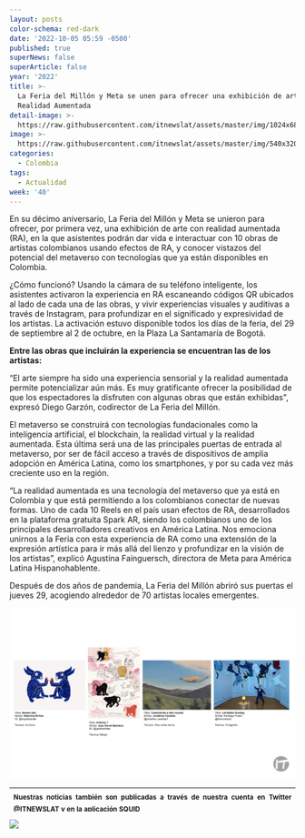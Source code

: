 ```yaml
---
layout: posts
color-schema: red-dark
date: '2022-10-05 05:59 -0500'
published: true
superNews: false
superArticle: false
year: '2022'
title: >-
  La Feria del Millón y Meta se unen para ofrecer una exhibición de arte con
  Realidad Aumentada
detail-image: >-
  https://raw.githubusercontent.com/itnewslat/assets/master/img/1024x680/arte-colombia-g.jpg
image: >-
  https://raw.githubusercontent.com/itnewslat/assets/master/img/540x320/arte-colombia-p.jpg
categories:
  - Colombia
tags:
  - Actualidad
week: '40'
---
```

En su décimo aniversario, La Feria del Millón y Meta se unieron para ofrecer, por primera vez, una exhibición de arte con realidad aumentada (RA), en la que asistentes podrán dar vida e interactuar con 10 obras de artistas colombianos usando efectos de RA, y conocer vistazos del potencial del metaverso con tecnologías que ya están disponibles en Colombia.

¿Cómo funcionó? Usando la cámara de su teléfono inteligente, los asistentes activaron la experiencia en RA escaneando códigos QR ubicados al lado de cada una de las obras, y vivir experiencias visuales y auditivas a través de Instagram, para profundizar en el significado y expresividad de los artistas. La activación estuvo disponible todos los días de la feria, del 29 de septiembre al 2 de octubre, en la Plaza La Santamaría de Bogotá. 

**Entre las obras que incluirán la experiencia se encuentran las de los artistas:** 

“El arte siempre ha sido una experiencia sensorial y la realidad aumentada permite potencializar aún más. Es muy gratificante ofrecer la posibilidad de que los espectadores la disfruten con algunas obras que están exhibidas", expresó Diego Garzón, codirector de La Feria del Millón.

El metaverso se construirá con tecnologías fundacionales como la inteligencia artificial, el blockchain, la realidad virtual y la realidad aumentada. Esta última será una de las principales puertas de entrada al metaverso, por ser de fácil acceso a través de dispositivos de amplia adopción en América Latina, como los smartphones, y por su cada vez más creciente uso en la región. 

“La realidad aumentada es una tecnología del metaverso que ya está en Colombia y que está permitiendo a los colombianos conectar de nuevas formas. Uno de cada 10 Reels en el país usan efectos de RA, desarrollados en la plataforma gratuita Spark AR, siendo los colombianos uno de los principales desarrolladores creativos en América Latina. Nos emociona unirnos a la Feria con esta experiencia de RA como una extensión de la expresión artística para ir más allá del lienzo y profundizar en la visión de los artistas”, explicó Agustina Fainguersch, directora de Meta para América Latina Hispanohablente. 

Después de dos años de pandemia, La Feria del Millón abriró sus puertas el jueves 29, acogiendo alrededor de 70 artistas locales emergentes. 

![](https://raw.githubusercontent.com/itnewslat/assets/master/img/540x320/arte-colombia-p.jpg)

<table style="height: 42px;" width="569">
<tbody>
<tr>
<td style="text-align: justify;"><sub><strong>Nuestras noticias también son publicadas a través de nuestra cuenta en Twitter <a href="https://twitter.com/itnewslat?lang=es">@ITNEWSLAT</a> y en la aplicación <a href="https://squidapp.co/en/">SQUID</a></strong></sub></td>
</tr>
</tbody>
</table>

<img src="https://tracker.metricool.com/c3po.jpg?hash=56f88a41e39ab42c063cc51676587a04"/>